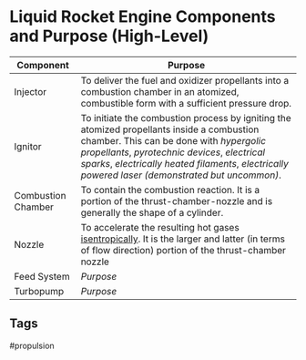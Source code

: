 # Liquid Rocket Engine Components and Purpose (High-Level)

|Component|Purpose|  
|-|-|  
|Injector|To deliver the fuel and oxidizer propellants into a combustion chamber in an atomized, combustible form with a sufficient pressure drop.|  
|Ignitor|To initiate the combustion process by igniting the atomized propellants inside a combustion chamber. This can be done with *hypergolic propellants*, *pyrotechnic devices*, *electrical sparks*, *electrically heated filaments*, *electrically powered laser (demonstrated but uncommon)*.|  
|Combustion Chamber|To contain the combustion reaction. It is a portion of the thrust-chamber-nozzle and is generally the shape of a cylinder.|
|Nozzle|To accelerate the resulting hot gases [isentropically](./202201152231). It is the larger and latter (in terms of flow direction) portion of the thrust-chamber nozzle| 
|Feed System|*Purpose*|Depending on the combustion cycle of the engine, the feed systems delivers propellants through pipes, directed by valves,  from the propellant tanks to any and all injectors, cooling channels, and turbopumps. See [Liquid Rocket Engine Combustion Cycles]().
|Turbopump|*Purpose*|  

## Tags
#propulsion

